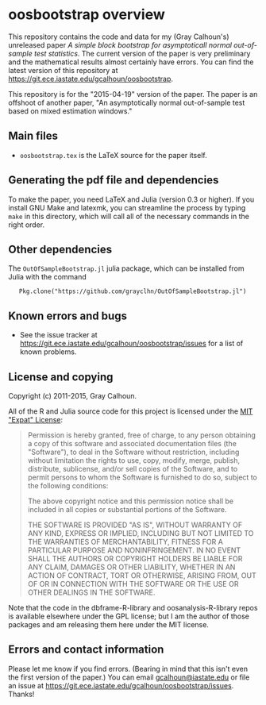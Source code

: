 oosbootstrap overview
=====================

This repository contains the code and data for my (Gray Calhoun's)
unreleased paper *A simple block bootstrap for asymptoticall normal
out-of-sample test statistics*. The current version of the paper is
very preliminary and the mathematical results almost certainly have
errors. You can find the latest version of this repository at
<https://git.ece.iastate.edu/gcalhoun/oosbootstrap>.

This repository is for the "2015-04-19" version of
the paper.  The paper is an offshoot of another paper,
"An asymptotically normal out-of-sample test based on mixed estimation
windows."

Main files
----------

* `oosbootstrap.tex` is the LaTeX source for the paper itself.

Generating the pdf file and dependencies
----------------------------------------

To make the paper, you need LaTeX and Julia (version 0.3 or higher).
If you install GNU Make and latexmk, you can streamline the process by
typing `make` in this directory, which will call all of the necessary
commands in the right order.

Other dependencies
------------------

The `OutOfSampleBootstrap.jl` julia package, which can be installed
from Julia with the command

```
   Pkg.clone("https://github.com/grayclhn/OutOfSampleBootstrap.jl")
```

Known errors and bugs
---------------------

* See the issue tracker at
  <https://git.ece.iastate.edu/gcalhoun/oosbootstrap/issues> for a
  list of known problems.

License and copying
-------------------

Copyright (c) 2011-2015, Gray Calhoun.

All of the R and Julia source code for this project is licensed under
the [MIT "Expat" License](http://opensource.org/licenses/MIT):

> Permission is hereby granted, free of charge, to any person
> obtaining a copy of this software and associated documentation
> files (the "Software"), to deal in the Software without
> restriction, including without limitation the rights to use, copy,
> modify, merge, publish, distribute, sublicense, and/or sell copies
> of the Software, and to permit persons to whom the Software is
> furnished to do so, subject to the following conditions:
>
> The above copyright notice and this permission notice shall be
> included in all copies or substantial portions of the Software.
>
> THE SOFTWARE IS PROVIDED "AS IS", WITHOUT WARRANTY OF ANY KIND,
> EXPRESS OR IMPLIED, INCLUDING BUT NOT LIMITED TO THE WARRANTIES OF
> MERCHANTABILITY, FITNESS FOR A PARTICULAR PURPOSE AND
> NONINFRINGEMENT. IN NO EVENT SHALL THE AUTHORS OR COPYRIGHT HOLDERS
> BE LIABLE FOR ANY CLAIM, DAMAGES OR OTHER LIABILITY, WHETHER IN AN
> ACTION OF CONTRACT, TORT OR OTHERWISE, ARISING FROM, OUT OF OR IN
> CONNECTION WITH THE SOFTWARE OR THE USE OR OTHER DEALINGS IN THE
> SOFTWARE.

Note that the code in the dbframe-R-library and oosanalysis-R-library
repos is available elsewhere under the GPL license; but I am the
author of those packages and am releasing them here under the MIT
license.

Errors and contact information
------------------------------

Please let me know if you find errors. (Bearing in mind that this
isn't even the first version of the paper.) You can email
<gcalhoun@iastate.edu> or file an issue at
<https://git.ece.iastate.edu/gcalhoun/oosbootstrap/issues>. Thanks!
